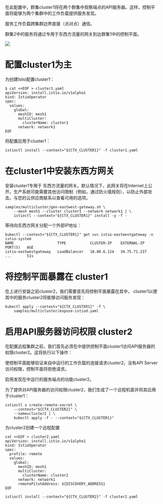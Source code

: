 在此配置中，群集cluster1将在两个群集中观察端点的API服务器。这样，控制平面将能够为两个集群中的工作负载提供服务发现。

服务工作负载跨集群边界直接（点对点）通信。

群集2中的服务将通过专用于东西方流量的网关到达群集1中的控制平面。

![](https://preliminary.istio.io/latest/docs/setup/install/multicluster/primary-remote/arch.svg)

# 配置cluster1为主

为创建Istio配置cluster1：
```
$ cat <<EOF > cluster1.yaml
apiVersion: install.istio.io/v1alpha1
kind: IstioOperator
spec:
  values:
    global:
      meshID: mesh1
      multiCluster:
        clusterName: cluster1
      network: network1
EOF
```
将配置应用于cluster1：
```
istioctl install --context="${CTX_CLUSTER1}" -f cluster1.yaml
```

# 在cluster1中安装东西方网关

安装cluster1专用于 东西方流量的网关。默认情况下，此网关将在Internet上公开。生产系统可能需要其他访问限制（例如，通过防火墙规则），以防止外部攻击。与您的云供应商联系以查看可用的选项。
```
samples/multicluster/gen-eastwest-gateway.sh \
    --mesh mesh1 --cluster cluster1 --network network1 | \
    istioctl --context="${CTX_CLUSTER1}" install -y -f -
```
等待向东西方网关分配一个外部IP地址：
```
kubectl --context="${CTX_CLUSTER1}" get svc istio-eastwestgateway -n istio-system
NAME                    TYPE           CLUSTER-IP    EXTERNAL-IP    PORT(S)   AGE
istio-eastwestgateway   LoadBalancer   10.80.6.124   34.75.71.237   ...       51s
```
# 将控制平面暴露在 cluster1

在上进行安装之前cluster2，我们需要首先将控制平面暴露在其中， cluster1以便其中的服务cluster2将能够访问服务发现：
```
kubectl apply --context="${CTX_CLUSTER1}" -f \
    samples/multicluster/expose-istiod.yaml
```
    
# 启用API服务器访问权限 cluster2

在配置远程集群之前，我们首先必须在中提供控制平面cluster1访问API服务器的权限cluster2。这将执行以下操作：

使控制平面能够验证来自中运行的工作负载的连接请求cluster2。没有API Server访问权限，控制平面将拒绝请求。

启用发现在中运行的服务端点的功能cluster2。

为了提供对API服务器的访问权限cluster2，我们生成了一个远程机密并将其应用于cluster1：
```
istioctl x create-remote-secret \
    --context="${CTX_CLUSTER2}" \
    --name=cluster2 | \
    kubectl apply -f - --context="${CTX_CLUSTER1}"
```
为cluster2创建一个远程配置
```
cat <<EOF > cluster2.yaml
apiVersion: install.istio.io/v1alpha1
kind: IstioOperator
spec:
  profile: remote
  values:
    global:
      meshID: mesh1
      multiCluster:
        clusterName: cluster2
      network: network1
      remotePilotAddress: ${DISCOVERY_ADDRESS}
EOF

istioctl install --context="${CTX_CLUSTER2}" -f cluster2.yaml
```